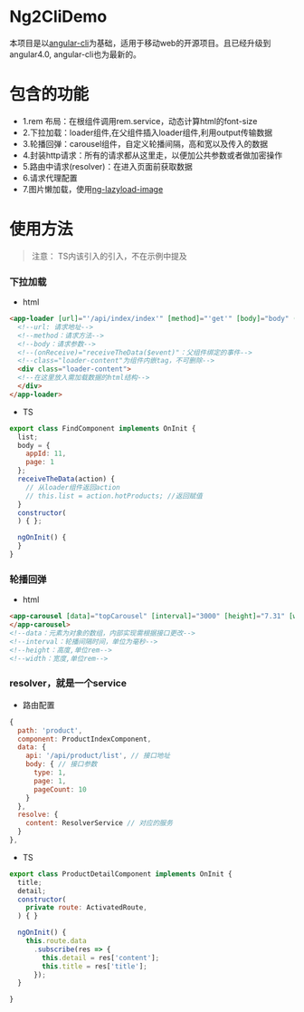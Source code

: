 # Ng2CliDemo

本项目是以[angular-cli](https://github.com/angular/angular-cli)为基础，适用于移动web的开源项目。且已经升级到angular4.0, angular-cli也为最新的。

# 包含的功能

* 1.rem 布局：在根组件调用rem.service，动态计算html的font-size
* 2.下拉加载：loader组件,在父组件插入loader组件,利用output传输数据
* 3.轮播回弹：carousel组件，自定义轮播间隔，高和宽以及传入的数据
* 4.封装http请求：所有的请求都从这里走，以便加公共参数或者做加密操作
* 5.路由中请求(resolver)：在进入页面前获取数据
* 6.请求代理配置
* 7.图片懒加载，使用[ng-lazyload-image](https://github.com/tjoskar/ng-lazyload-image)

# 使用方法

> 注意： TS内该引入的引入，不在示例中提及

### 下拉加载

* html
```html
<app-loader [url]="'/api/index/index'" [method]="'get'" [body]="body" (onReceive)="receiveTheData($event)">
  <!--url: 请求地址-->
  <!--method：请求方法-->
  <!--body：请求参数-->
  <!--(onReceive)="receiveTheData($event)"：父组件绑定的事件-->
  <!--class="loader-content"为组件内嵌tag，不可删除-->
  <div class="loader-content">
  <!--在这里放入需加载数据的html结构-->
  </div>
</app-loader>
  ```
* TS
```javascript
export class FindComponent implements OnInit {
  list;
  body = {
    appId: 11,
    page: 1
  };
  receiveTheData(action) {
    // 从loader组件返回action
    // this.list = action.hotProducts; //返回赋值
  }
  constructor(
  ) { };

  ngOnInit() {
  }
}

```

### 轮播回弹

* html
```html
<app-carousel [data]="topCarousel" [interval]="3000" [height]="7.31" [width]="10" *ngIf="topCarousel">
</app-carousel>
<!--data：元素为对象的数组，内部实现需根据接口更改-->
<!--interval：轮播间隔时间，单位为毫秒-->
<!--height：高度,单位rem-->
<!--width：宽度,单位rem-->
```

### resolver，就是一个service
* 路由配置
```javascript
{ 
  path: 'product',
  component: ProductIndexComponent,
  data: {
    api: '/api/product/list', // 接口地址
    body: { // 接口参数
      type: 1,
      page: 1,
      pageCount: 10
    }
  },
  resolve: {
    content: ResolverService // 对应的服务
  }
},
```
* TS
```javascript
export class ProductDetailComponent implements OnInit {
  title;
  detail;
  constructor( 
    private route: ActivatedRoute,
  ) { }

  ngOnInit() {
    this.route.data
      .subscribe(res => {
        this.detail = res['content'];
        this.title = res['title'];
      });
  }

}
```